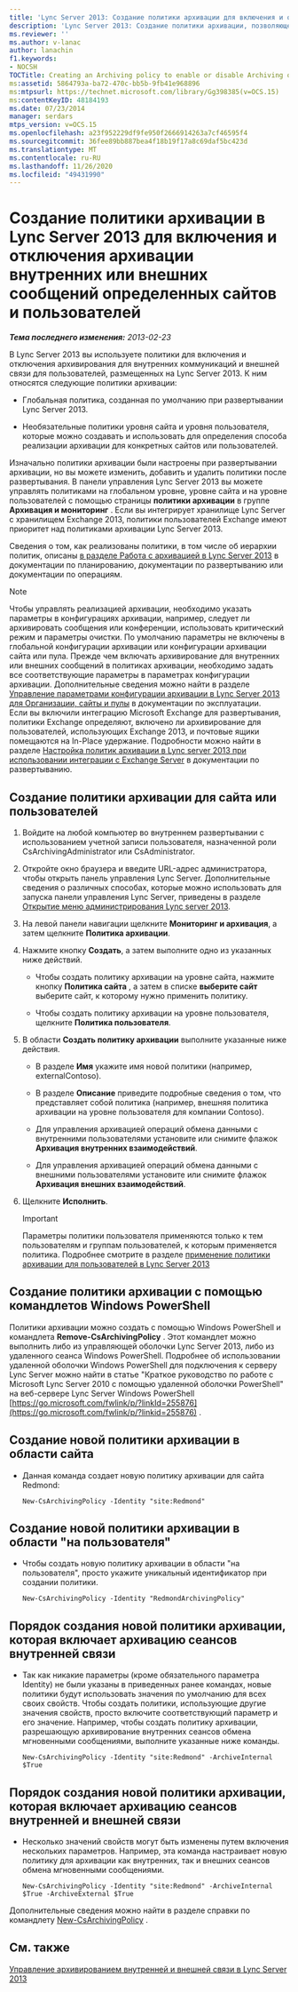 ```yaml
---
title: 'Lync Server 2013: Создание политики архивации для включения и отключения архивации внутренних или внешних сообщений определенных сайтов и пользователей'
description: 'Lync Server 2013: Создание политики архивации, позволяющей включать и отключать внутренние или внешние коммуникации для определенных сайтов или пользователей.'
ms.reviewer: ''
ms.author: v-lanac
author: lanachin
f1.keywords:
- NOCSH
TOCTitle: Creating an Archiving policy to enable or disable Archiving of internal or external communications for specific sites or users
ms:assetid: 5864793a-ba72-470c-bb5b-9fb41e968896
ms:mtpsurl: https://technet.microsoft.com/library/Gg398385(v=OCS.15)
ms:contentKeyID: 48184193
ms.date: 07/23/2014
manager: serdars
mtps_version: v=OCS.15
ms.openlocfilehash: a23f952229df9fe950f2666914263a7cf46595f4
ms.sourcegitcommit: 36fee89bb887bea4f18b19f17a8c69daf5bc423d
ms.translationtype: MT
ms.contentlocale: ru-RU
ms.lasthandoff: 11/26/2020
ms.locfileid: "49431990"
---
```

# <a name="creating-an-archiving-policy-in-lync-server-2013-to-enable-or-disable-archiving-of-internal-or-external-communications-for-specific-sites-or-users"></a>Создание политики архивации в Lync Server 2013 для включения и отключения архивации внутренних или внешних сообщений определенных сайтов и пользователей

<div data-xmlns="http://www.w3.org/1999/xhtml">

<div class="topic" data-xmlns="http://www.w3.org/1999/xhtml" data-msxsl="urn:schemas-microsoft-com:xslt" data-cs="https://msdn.microsoft.com/">

<div data-asp="https://msdn2.microsoft.com/asp">



</div>

<div id="mainSection">

<div id="mainBody">

<span> </span>

_**Тема последнего изменения:** 2013-02-23_

В Lync Server 2013 вы используете политики для включения и отключения архивирования для внутренних коммуникаций и внешней связи для пользователей, размещенных на Lync Server 2013. К ним относятся следующие политики архивации:

  - Глобальная политика, созданная по умолчанию при развертывании Lync Server 2013.

  - Необязательные политики уровня сайта и уровня пользователя, которые можно создавать и использовать для определения способа реализации архивации для конкретных сайтов или пользователей.

Изначально политики архивации были настроены при развертывании архивации, но вы можете изменить, добавить и удалить политики после развертывания. В панели управления Lync Server 2013 вы можете управлять политиками на глобальном уровне, уровне сайта и на уровне пользователей с помощью страницы **политики архивации** в группе **Архивация и мониторинг** . Если вы интегрирует хранилище Lync Server с хранилищем Exchange 2013, политики пользователей Exchange имеют приоритет над политиками архивации Lync Server 2013.

Сведения о том, как реализованы политики, в том числе об иерархии политик, описаны [в разделе Работа с архивацией в Lync Server 2013](lync-server-2013-how-archiving-works.md) в документации по планированию, документации по развертыванию или документации по операциям.

<div>


> [!NOTE]
> Чтобы управлять реализацией архивации, необходимо указать параметры в конфигурациях архивации, например, следует ли архивировать сообщения или конференции, использовать критический режим и параметры очистки. По умолчанию параметры не включены в глобальной конфигурации архивации или конфигурации архивации сайта или пула. Прежде чем включать архивирование для внутренних или внешних сообщений в политиках архивации, необходимо задать все соответствующие параметры в параметрах конфигурации архивации. Дополнительные сведения можно найти в разделе <A href="lync-server-2013-managing-archiving-configuration-options-for-your-organization-sites-and-pools.md">Управление параметрами конфигурации архивации в Lync Server 2013 для Организации, сайты и пулы</A> в документации по эксплуатации.<BR>Если вы включили интеграцию Microsoft Exchange для развертывания, политики Exchange определяют, включено ли архивирование для пользователей, использующих Exchange 2013, и почтовые ящики помещаются на In-Place удержание. Подробности можно найти в разделе <A href="lync-server-2013-setting-up-policies-for-archiving-when-using-exchange-server-integration.md">Настройка политик архивации в Lync server 2013 при использовании интеграции с Exchange Server</A> в документации по развертыванию.



</div>

<div>

## <a name="to-create-an-archiving-policy-for-a-site-or-users"></a>Создание политики архивации для сайта или пользователей

1.  Войдите на любой компьютер во внутреннем развертывании с использованием учетной записи пользователя, назначенной роли CsArchivingAdministrator или CsAdministrator.

2.  Откройте окно браузера и введите URL-адрес администратора, чтобы открыть панель управления Lync Server. Дополнительные сведения о различных способах, которые можно использовать для запуска панели управления Lync Server, приведены в разделе [Открытие меню администрирования Lync server 2013](lync-server-2013-open-lync-server-administrative-tools.md).

3.  На левой панели навигации щелкните **Мониторинг и архивация**, а затем щелкните **Политика архивации**.

4.  Нажмите кнопку **Создать**, а затем выполните одно из указанных ниже действий.
    
      - Чтобы создать политику архивации на уровне сайта, нажмите кнопку **Политика сайта** , а затем в списке **выберите сайт** выберите сайт, к которому нужно применить политику.
    
      - Чтобы создать политику архивации на уровне пользователя, щелкните **Политика пользователя**.

5.  В области **Создать политику архивации** выполните указанные ниже действия.
    
      - В разделе **Имя** укажите имя новой политики (например, externalContoso).
    
      - В разделе **Описание** приведите подробные сведения о том, что представляет собой политика (например, внешняя политика архивации на уровне пользователя для компании Contoso).
    
      - Для управления архивацией операций обмена данными с внутренними пользователями установите или снимите флажок **Архивация внутренних взаимодействий**.
    
      - Для управления архивацией операций обмена данными с внешними пользователями установите или снимите флажок **Архивация внешних взаимодействий**.

6.  Щелкните **Исполнить**.
    
    <div>
    

    > [!IMPORTANT]
    > Параметры политики пользователя применяются только к тем пользователям и группам пользователей, к которым применяется политика. Подробнее смотрите в разделе <A href="lync-server-2013-applying-an-archiving-policy-to-users.md">применение политики архивации для пользователей в Lync Server 2013</A>

    
    </div>

</div>

<div>

## <a name="creating-an-archiving-policy-by-using-windows-powershell-cmdlets"></a>Создание политики архивации с помощью командлетов Windows PowerShell

Политики архивации можно создать с помощью Windows PowerShell и командлета **Remove-CsArchivingPolicy** . Этот командлет можно выполнить либо из управляющей оболочки Lync Server 2013, либо из удаленного сеанса Windows PowerShell. Подробнее об использовании удаленной оболочки Windows PowerShell для подключения к серверу Lync Server можно найти в статье "Краткое руководство по работе с Microsoft Lync Server 2010 с помощью удаленной оболочки PowerShell" на веб-сервере Lync Server Windows PowerShell [https://go.microsoft.com/fwlink/p/?linkId=255876](https://go.microsoft.com/fwlink/p/?linkid=255876) .

<div>

## <a name="to-create-a-new-archiving-policy-at-the-site-scope"></a>Создание новой политики архивации в области сайта

  - Данная команда создает новую политику архивации для сайта Redmond:
    
        New-CsArchivingPolicy -Identity "site:Redmond"

</div>

<div>

## <a name="to-create-a-new-archiving-policy-at-the-per-user-scope"></a>Создание новой политики архивации в области "на пользователя"

  - Чтобы создать новую политику архивации в области "на пользователя", просто укажите уникальный идентификатор при создании политики.
    
        New-CsArchivingPolicy -Identity "RedmondArchivingPolicy"

</div>

<div>

## <a name="to-create-a-new-archiving-policy-that-enables-archiving-of-internal-communication-sessions"></a>Порядок создания новой политики архивации, которая включает архивацию сеансов внутренней связи

  - Так как никакие параметры (кроме обязательного параметра Identity) не были указаны в приведенных ранее командах, новые политики будут использовать значения по умолчанию для всех своих свойств. Чтобы создать политики, использующие другие значения свойств, просто включите соответствующий параметр и его значение. Например, чтобы создать политику архивации, разрешающую архивирование внутренних сеансов обмена мгновенными сообщениями, выполните указанные ниже команды.
    
        New-CsArchivingPolicy -Identity "site:Redmond" -ArchiveInternal $True

</div>

<div>

## <a name="to-create-a-new-archiving-policy-that-enables-archiving-of-both-internal-and-external-communication-sessions"></a>Порядок создания новой политики архивации, которая включает архивацию сеансов внутренней и внешней связи

  - Несколько значений свойств могут быть изменены путем включения нескольких параметров. Например, эта команда настраивает новую политику для архивации как внутренних, так и внешних сеансов обмена мгновенными сообщениями.
    
        New-CsArchivingPolicy -Identity "site:Redmond" -ArchiveInternal $True -ArchiveExternal $True

</div>

Дополнительные сведения можно найти в разделе справки по командлету [New-CsArchivingPolicy](https://technet.microsoft.com/library/Gg399032(v=OCS.15)) .

</div>

<div>

## <a name="see-also"></a>См. также


[Управление архивированием внутренней и внешней связи в Lync Server 2013](lync-server-2013-managing-the-archiving-of-internal-and-external-communications.md)  
  

</div>

</div>

<span> </span>

</div>

</div>

</div>

